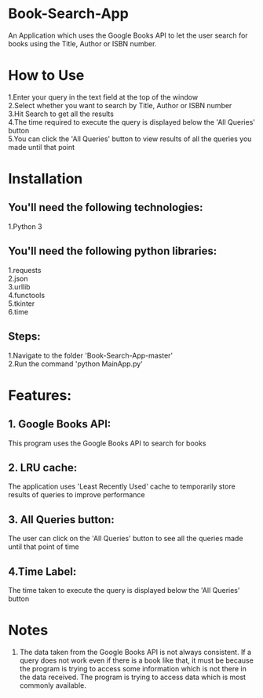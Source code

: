 # Book-Search-App
An Application which uses the Google Books API to let the user search for books using the Title, Author or ISBN number. 

# How to Use
1.Enter your query in the text field at the top of the window\
2.Select whether you want to search by Title, Author or ISBN number\
3.Hit Search to get all the results\
4.The time required to execute the query is displayed below the 'All Queries' button\
5.You can click the 'All Queries' button to view results of all the queries you made until that point

# Installation
## You'll need the following technologies:
1.Python 3

## You'll need the following python libraries:
1.requests\
2.json\
3.urllib\
4.functools\
5.tkinter\
6.time

## Steps:
1.Navigate to the folder 'Book-Search-App-master'\
2.Run the command 'python MainApp.py'

# Features:
## 1. Google Books API: 
This program uses the Google Books API to search for books
## 2. LRU cache: 
The application uses 'Least Recently Used' cache to temporarily store results of queries to improve performance
## 3. All Queries button:
The user can click on the 'All Queries' button to see all the queries made until that point of time
## 4.Time Label:
The time taken to execute the query is displayed below the 'All Queries' button

# Notes
1. The data taken from the Google Books API is not always consistent. If a query does not work even if there is a book like that, it must be because the program is trying to access some information which is not there in the data received. The program is trying to access data which is most commonly available.
